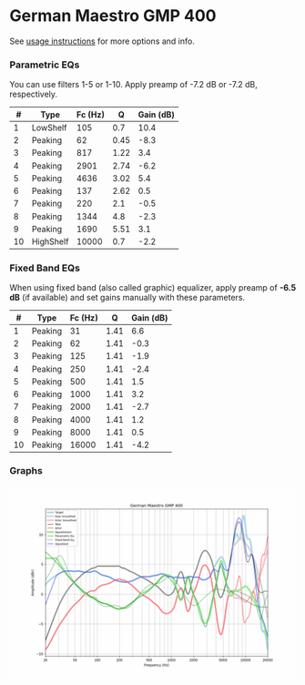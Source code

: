 # German Maestro GMP 400
See [usage instructions](https://github.com/jaakkopasanen/AutoEq#usage) for more options and info.

### Parametric EQs
You can use filters 1-5 or 1-10. Apply preamp of -7.2 dB or -7.2 dB, respectively.

|   # | Type      |   Fc (Hz) |    Q |   Gain (dB) |
|-----|-----------|-----------|------|-------------|
|   1 | LowShelf  |       105 | 0.7  |        10.4 |
|   2 | Peaking   |        62 | 0.45 |        -8.3 |
|   3 | Peaking   |       817 | 1.22 |         3.4 |
|   4 | Peaking   |      2901 | 2.74 |        -6.2 |
|   5 | Peaking   |      4636 | 3.02 |         5.4 |
|   6 | Peaking   |       137 | 2.62 |         0.5 |
|   7 | Peaking   |       220 | 2.1  |        -0.5 |
|   8 | Peaking   |      1344 | 4.8  |        -2.3 |
|   9 | Peaking   |      1690 | 5.51 |         3.1 |
|  10 | HighShelf |     10000 | 0.7  |        -2.2 |

### Fixed Band EQs
When using fixed band (also called graphic) equalizer, apply preamp of **-6.5 dB** (if available) and set gains manually with these parameters.

|   # | Type    |   Fc (Hz) |    Q |   Gain (dB) |
|-----|---------|-----------|------|-------------|
|   1 | Peaking |        31 | 1.41 |         6.6 |
|   2 | Peaking |        62 | 1.41 |        -0.3 |
|   3 | Peaking |       125 | 1.41 |        -1.9 |
|   4 | Peaking |       250 | 1.41 |        -2.4 |
|   5 | Peaking |       500 | 1.41 |         1.5 |
|   6 | Peaking |      1000 | 1.41 |         3.2 |
|   7 | Peaking |      2000 | 1.41 |        -2.7 |
|   8 | Peaking |      4000 | 1.41 |         1.2 |
|   9 | Peaking |      8000 | 1.41 |         0.5 |
|  10 | Peaking |     16000 | 1.41 |        -4.2 |

### Graphs
![](./German%20Maestro%20GMP%20400.png)
